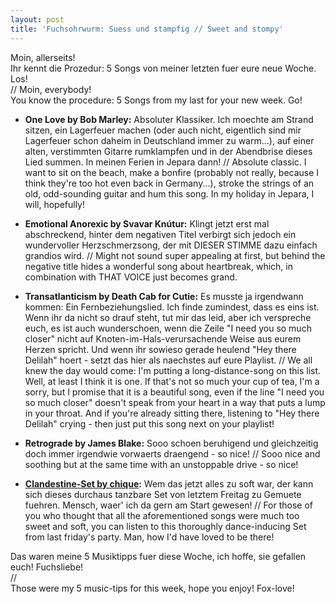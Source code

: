 ```yaml
---
layout: post
title: 'Fuchsohrwurm: Suess und stampfig // Sweet and stompy'
---
```


Moin, allerseits!  
Ihr kennt die Prozedur: 5 Songs von meiner letzten fuer eure neue Woche. Los!  
//
Moin, everybody!  
You know the procedure: 5 Songs from my last for your new week. Go!  

* **One Love by Bob Marley:** Absoluter Klassiker. Ich moechte am Strand sitzen, ein Lagerfeuer machen (oder auch nicht, eigentlich sind mir Lagerfeuer schon daheim in Deutschland immer zu warm...), auf einer alten, verstimmten Gitarre rumklampfen und in der Abendbrise dieses Lied summen. In meinen Ferien in Jepara dann! // Absolute classic. I want to sit on the beach, make a bonfire (probably not really, because I think they're too hot even back in Germany...), stroke the strings of an old, odd-sounding guitar and hum this song. In my holiday in Jepara, I will, hopefully!  

* **Emotional Anorexic by Svavar Knútur:** Klingt jetzt erst mal abschreckend, hinter dem negativen Titel verbirgt sich jedoch ein wundervoller Herzschmerzsong, der mit DIESER STIMME dazu einfach grandios wird. // Might not sound super appealing at first, but behind the negative title hides a wonderful song about heartbreak, which, in combination with THAT VOICE just becomes grand.  

* **Transatlanticism by Death Cab for Cutie:** Es musste ja irgendwann kommen: Ein Fernbeziehungslied. Ich finde zumindest, dass es eins ist. Wenn ihr da nicht so drauf steht, tut mir das leid, aber ich verspreche euch, es ist auch wunderschoen, wenn die Zeile "I need you so much closer" nicht auf Knoten-im-Hals-verursachende Weise aus eurem Herzen spricht. Und wenn ihr sowieso gerade heulend "Hey there Delilah" hoert - setzt das hier als naechstes auf eure Playlist. // We all knew the day would come: I'm putting a long-distance-song on this list. Well, at least I think it is one. If that's not so much your cup of tea, I'm a sorry, but I promise that it is a beautiful song, even if the line "I need you so much closer" doesn't speak from your heart in a way that puts a lump in your throat. And if you're already sitting there, listening to "Hey there Delilah" crying - then just put this song next on your playlist!  

* **Retrograde by James Blake:** Sooo schoen beruhigend und gleichzeitig doch immer irgendwie vorwaerts draengend - so nice! // Sooo nice and soothing but at the same time with an unstoppable drive - so nice!  

* **[Clandestine-Set by chique](https://soundcloud.com/chique-chique/clandestine-vanguarde-karlsruhe):** Wem das jetzt alles zu soft war, der kann sich dieses durchaus tanzbare Set von letztem Freitag zu Gemuete fuehren. Mensch, waer' ich da gern am Start gewesen! // For those of you who thought that all the aforementioned songs were much too sweet and soft, you can listen to this thoroughly dance-inducing Set from last friday's party. Man, how I'd have loved to be there!  

Das waren meine 5 Musiktipps fuer diese Woche, ich hoffe, sie gefallen euch! Fuchsliebe!  
//  
Those were my 5 music-tips for this week, hope you enjoy! Fox-love!